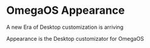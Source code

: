 # OmegaOS Appearance

A new Era of Desktop customization is arriving

Appearance is the Desktop customizator for OmegaOS
